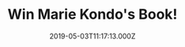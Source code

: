 ---
campaign-uuid: "c-30718f33-4ce8-4bdc-9403-8dace810d085"
type: "Competition"
category: "Gifts"
date: "2019-05-03T11:17:13.000Z"
end-date: "2019-06-03T22:59:00.000Z"
disable-form: false
is_promoted: false
has_entry_page: true
title: "Win Marie Kondo's Book!"
competition-description: "<p>We have managed to get on our hands the worldwide bestseller\
  \ for you: The Life-Changing Magic of Tidying book from Marie Kondo! Transform your\
  \ home into a permanently clear and clutter-free space with the incredible KonMari\
  \ Method. Japan's expert declutterer and professional cleaner Marie Kondo will help\
  \ you tidy your rooms once and for all with her inspirational step-by-step method.</p>\n\
  <p>Want it? Click below for a chance to win!</p>\n"
hero-header: "Win Marie Kondo's Book!"
terms-confirmation: "N/A"
banner-img: "https://assets.expresslyapp.com/asset-db0ccdde-456c-4e56-b289-96b6f93d76d0.jpg"
logo-left-href: "http://club.expressly.io"
logo-left-image: "https://assets.expresslyapp.com/asset-dceca897-c574-47fa-874d-d3e3c1450d4b.jpg"
logo-left-title: "Expressly Club"
bg-image-hero: "https://assets.expresslyapp.com/asset-9e725f60-27be-4531-a794-ce0fb38821f8.jpg"
bg-image-first: "https://assets.expresslyapp.com/asset-a1a3eb2d-0922-4470-b411-0dd28d937607.jpg"
section1-content: "<p>The KonMari Method will not just transform your space. Once\
  \ you have your house in order you will find that your whole life will change. You\
  \ can feel more confident, you can become more successful, and you can have the\
  \ energy and motivation to create the life you want. You will also have the courage\
  \ to move on from the negative aspects of your life: you can recognise and finish\
  \ a bad relationship; you can stop feeling anxious; you can finally lose weight.</p>\n\
  <p>Marie Kondo's method is based on a 'once-cleaned, never-messy-again' approach.\
  \ If you think that such a thing is impossible then you should definitely read this\
  \ compelling book. Enter the form below for a chance to win and it could be yours!</p>\n\
  <p>Good luck!</p>\n"
entry-title: "Win Marie Kondo's Book!"
entry-content: "<p>Enter the draw to win Marie Kondo's Book by completing the form\
  \ below before 23:59 on the 3rd of June  2019.</p>\n"
has-winner: false
prize-description: "Marie Kondo's Book."
special-conditions: "Multiple entries are allowed up to one every day."
country-restrictions:
- "GB"
---